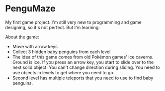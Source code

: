 # PenguMaze
My first game project. I'm still very new to programming and game designing, so it's not perfect. But I'm learning.

About the game:
- Move with arrow keys
- Collect 3 hidden baby penguins from each level
- The idea of this game comes from old Pokémon games' ice caverns. Ground is ice. If you press an arrow key, you start to slide
  over to the next solid object. You can't change direction during sliding. You need to use objects in levels to get where you
  need to go.
- Second level has multiple teleports that you need to use to find baby penguins.
